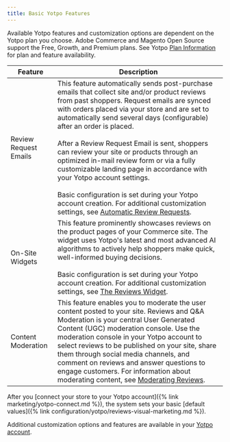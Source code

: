 ```yaml
---
title: Basic Yotpo Features
---
```


Available Yotpo features and customization options are dependent on the Yotpo plan you choose. Adobe Commerce and Magento Open Source support the Free, Growth, and Premium plans. See Yotpo [Plan Information](https://www.yotpo.com/pricing/) for plan and feature availability.

|Feature|Description|
|---|---|
|Review Request Emails|This feature automatically sends post-purchase emails that collect site and/or product reviews from past shoppers. Request emails are synced with orders placed via your store and are set to automatically send several days (configurable) after an order is placed.<br/><br/>After a Review Request Email is sent, shoppers can review your site or products through an optimized in-mail review form or via a fully customizable landing page in accordance with your Yotpo account settings.<br/><br/>Basic configuration is set during your Yotpo account creation. For additional customization settings, see [Automatic Review Requests](https://support.yotpo.com/en/article/automatic-review-requests).|
|On-Site Widgets|This feature prominently showcases reviews on the product pages of your Commerce site. The widget uses Yotpo's latest and most advanced AI algorithms to actively help shoppers make quick, well-informed buying decisions.<br/><br/>Basic configuration is set during your Yotpo account creation. For additional customization settings, see [The Reviews Widget](https://support.yotpo.com/en/article/the-reviews-widget-7793371).
|Content Moderation|This feature enables you to moderate the user content posted to your site. Reviews and Q&A Moderation is your central User Generated Content (UGC) moderation console. Use the moderation console in your Yotpo account to select reviews to be published on your site, share them through social media channels, and comment on reviews and answer questions to engage customers. For information about moderating content, see [Moderating Reviews](https://support.yotpo.com/en/article/moderating-reviews-4912987).

After you [connect your store to your Yotpo account]({% link marketing/yotpo-connect.md %}), the system sets your basic [default values]({% link configuration/yotpo/reviews-visual-marketing.md %}).

Additional customization options and features are available in your [Yotpo account](https://yap.yotpo.com/#/home).
